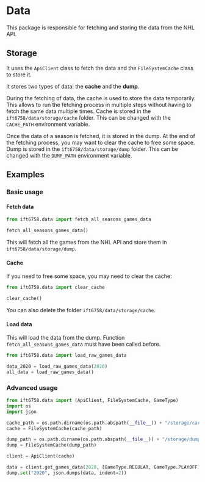 # Data

This package is responsible for fetching and storing the data from the NHL API.

## Storage

It uses the `ApiClient` class to fetch the data and the `FileSystemCache` class to store it.

It stores two types of data: the **cache** and the **dump**.

During the fetching of data, the cache is used to store the data temporarily.
This allows to run the fetching process in multiple steps without having to fetch the same data multiple times.
Cache is stored in the `ift6758/data/storage/cache` folder.
This can be changed with the `CACHE_PATH` environment variable.

Once the data of a season is fetched, it is stored in the dump.
At the end of the fetching process, you may want to clear the cache to free some space.
Dump is stored in the `ift6758/data/storage/dump` folder.
This can be changed with the `DUMP_PATH` environment variable.

## Examples

### Basic usage

#### Fetch data

```python
from ift6758.data import fetch_all_seasons_games_data

fetch_all_seasons_games_data()
```

This will fetch all the games from the NHL API and store them in `ift6758/data/storage/dump`.

#### Cache

If you need to free some space, you may need to clear the cache:

```python
from ift6758.data import clear_cache

clear_cache()
```

You can also delete the folder `ift6758/data/storage/cache`.

#### Load data

This will load the data from the dump.
Function `fetch_all_seasons_games_data` must have been called before.


```python
from ift6758.data import load_raw_games_data

data_2020 = load_raw_games_data(2020)
all_data = load_raw_games_data()
```

### Advanced usage

```python
from ift6758.data import (ApiClient, FileSystemCache, GameType)
import os
import json

cache_path = os.path.dirname(os.path.abspath(__file__)) + "/storage/cache"
cache = FileSystemCache(cache_path)

dump_path = os.path.dirname(os.path.abspath(__file__)) + "/storage/dump"
dump = FileSystemCache(dump_path)

client = ApiClient(cache)

data = client.get_games_data(2020, [GameType.REGULAR, GameType.PLAYOFF])
dump.set("2020", json.dumps(data, indent=2))
```
